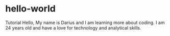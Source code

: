 # hello-world
Tutorial
Hello, My name is Darius and I am learning more about coding. I am 24 years old and have a love for technology and analytical skills. 

